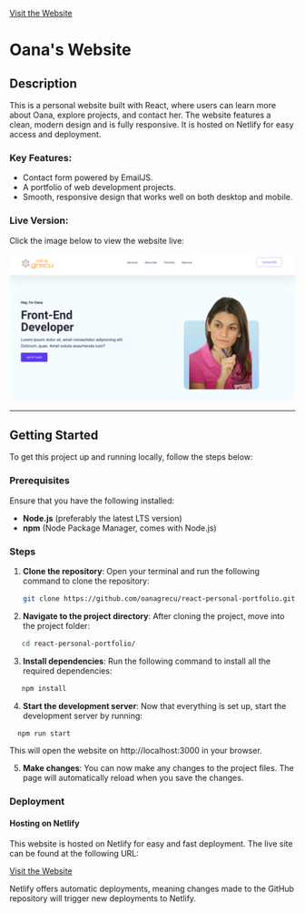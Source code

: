 [Visit the Website ](https://oanawebsite.netlify.app/)

# Oana's Website

## Description

This is a personal website built with React, where users can learn more about Oana, explore
projects, and contact her. The website features a clean, modern design and is fully responsive. It
is hosted on Netlify for easy access and deployment.

### Key Features:

- Contact form powered by EmailJS.
- A portfolio of web development projects.
- Smooth, responsive design that works well on both desktop and mobile.

### Live Version:

Click the image below to view the website live:

![Oana's Website Screenshot](./public/img/oanaWebsite.png)

---

## Getting Started

To get this project up and running locally, follow the steps below:

### Prerequisites

Ensure that you have the following installed:

- **Node.js** (preferably the latest LTS version)
- **npm** (Node Package Manager, comes with Node.js)

### Steps

1. **Clone the repository**: Open your terminal and run the following command to clone the
   repository:

   ```bash
   git clone https://github.com/oanagrecu/react-personal-portfolio.git
   ```

2. **Navigate to the project directory**: After cloning the project, move into the project folder:

```bash
   cd react-personal-portfolio/

```

3. **Install dependencies**: Run the following command to install all the required dependencies:

```bash
   npm install

```

4. **Start the development server**: Now that everything is set up, start the development server by
   running:

```bash
  npm run start

```

This will open the website on http://localhost:3000 in your browser.

5. **Make changes**: You can now make any changes to the project files. The page will automatically
   reload when you save the changes.

### Deployment

#### Hosting on Netlify

This website is hosted on Netlify for easy and fast deployment. The live site can be found at the
following URL:

[Visit the Website ](https://oanawebsite.netlify.app/)

Netlify offers automatic deployments, meaning changes made to the GitHub repository will trigger new
deployments to Netlify.
